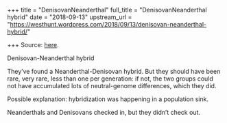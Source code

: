 +++
title = "DenisovanNeanderthal"
full_title = "DenisovanNeanderthal hybrid"
date = "2018-09-13"
upstream_url = "https://westhunt.wordpress.com/2018/09/13/denisovan-neanderthal-hybrid/"

+++
Source: [here](https://westhunt.wordpress.com/2018/09/13/denisovan-neanderthal-hybrid/).

Denisovan-Neanderthal hybrid

They’ve found a Neanderthal-Denisovan hybrid. But they should have been
rare, very rare, less than one per generation: if not, the two groups
could not have accumulated lots of neutral-genome differences, which
they did.

Possible explanation: hybridization was happening in a population sink.

Neanderthals and Denisovans checked in, but they didn’t check out.



